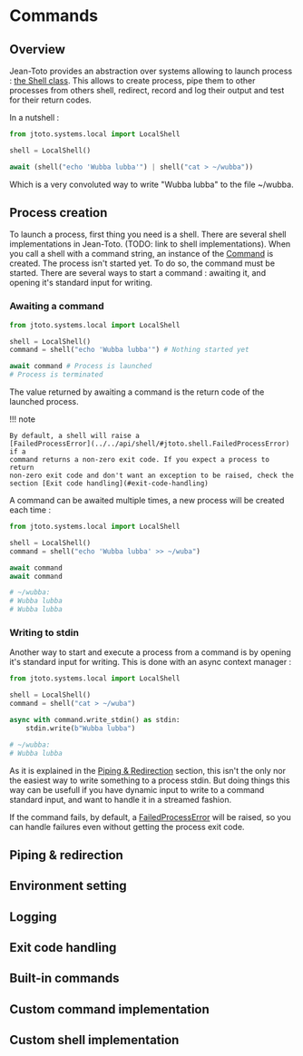 # Commands

## Overview

Jean-Toto provides an abstraction over systems allowing to launch process :
[the Shell class](../../api/shell/#jtoto.shell.Shell). This allows to create
process, pipe them to other processes from others shell, redirect, record and
log their output and test for their return codes.

In a nutshell :

```python
from jtoto.systems.local import LocalShell

shell = LocalShell()

await (shell("echo 'Wubba lubba'") | shell("cat > ~/wubba"))
```

Which is a very convoluted way to write "Wubba lubba" to the file ~/wubba.

## Process creation

To launch a process, first thing you need is a shell. There are several shell
implementations in Jean-Toto. (TODO: link to shell implementations). When you
call a shell with a command string, an instance of the
[Command](../../api/shell/#jtoto.shell.Command) is created. The process isn't
started yet. To do so, the command must be started. There are several ways to
start a command : awaiting it, and opening it's standard input for writing.

### Awaiting a command

```python
from jtoto.systems.local import LocalShell

shell = LocalShell()
command = shell("echo 'Wubba lubba'") # Nothing started yet

await command # Process is launched
# Process is terminated

```

The value returned by awaiting a command is the return code of the launched
process.

!!! note

    By default, a shell will raise a
    [FailedProcessError](../../api/shell/#jtoto.shell.FailedProcessError) if a
    command returns a non-zero exit code. If you expect a process to return
    non-zero exit code and don't want an exception to be raised, check the
    section [Exit code handling](#exit-code-handling)

A command can be awaited multiple times, a new process will be created each time :

```python
from jtoto.systems.local import LocalShell

shell = LocalShell()
command = shell("echo 'Wubba lubba' >> ~/wuba")

await command
await command

# ~/wubba:
# Wubba lubba
# Wubba lubba
```

### Writing to stdin

Another way to start and execute a process from a command is by opening it's
standard input for writing. This is done with an async context manager :

```python
from jtoto.systems.local import LocalShell

shell = LocalShell()
command = shell("cat > ~/wuba")

async with command.write_stdin() as stdin:
    stdin.write(b"Wubba lubba")

# ~/wubba:
# Wubba lubba
```

As it is explained in the [Piping &
Redirection](../../api/shell/#jtoto.shell.Command) section, this isn't the only
nor the easiest way to write something to a process stdin. But doing things
this way can be usefull if you have dynamic input to write to a command
standard input, and want to handle it in a streamed fashion.

If the command fails, by default, a
[FailedProcessError](../../api/shell/#jtoto.shell.FailedProcessError) will be
raised, so you can handle failures even without getting the process exit code.


## Piping & redirection

## Environment setting

## Logging

## Exit code handling

## Built-in commands

## Custom command implementation

## Custom shell implementation

